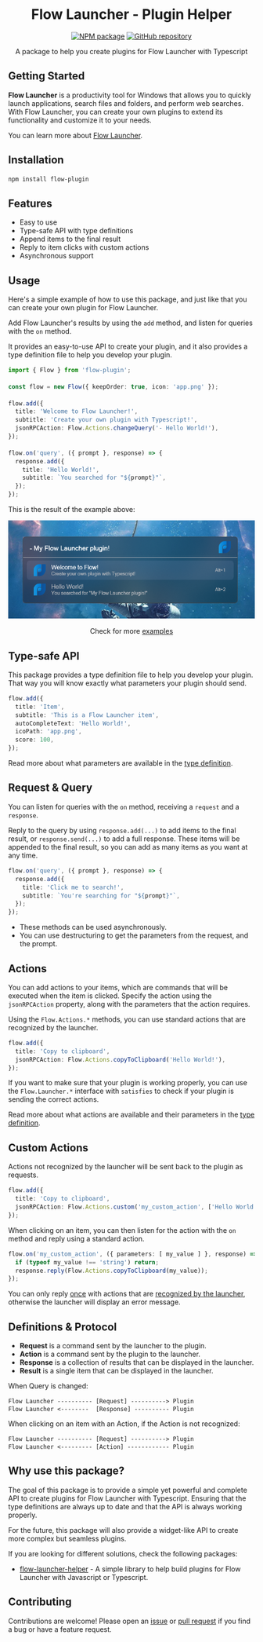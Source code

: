 <h1 align="center">Flow Launcher - Plugin Helper</h1>

<p align="center">
  <a href="https://npmjs.com/package/flow-plugin"><img src="https://img.shields.io/badge/npm-flow--plugin-blue?logo=npm" alt="NPM package"></a>
  <a href="https://github.com/DrafaKiller/FlowPlugin-ts"><img src="https://img.shields.io/badge/GitHub-FlowPlugin--ts-blue?logo=github" alt="GitHub repository"></a>
</p>

<p align="center">A package to help you create plugins for Flow Launcher with Typescript</p>

## Getting Started

**Flow Launcher** is a productivity tool for Windows that allows you to quickly launch applications, search files and folders, and perform web searches. With Flow Launcher, you can create your own plugins to extend its functionality and customize it to your needs.

You can learn more about [Flow Launcher](https://www.flowlauncher.com/).

## Installation

```bash
npm install flow-plugin
```

## Features

- Easy to use
- Type-safe API with type definitions
- Append items to the final result
- Reply to item clicks with custom actions
- Asynchronous support

## Usage

Here's a simple example of how to use this package, and just like that you can create your own plugin for Flow Launcher.

Add Flow Launcher's results by using the `add` method, and listen for queries with the `on` method.

It provides an easy-to-use API to create your plugin, and it also provides a type definition file to help you develop your plugin.

```ts
import { Flow } from 'flow-plugin';

const flow = new Flow({ keepOrder: true, icon: 'app.png' });

flow.add({
  title: 'Welcome to Flow Launcher!',
  subtitle: 'Create your own plugin with Typescript!',
  jsonRPCAction: Flow.Actions.changeQuery('- Hello World!'),
});

flow.on('query', ({ prompt }, response) => {
  response.add({
    title: 'Hello World!',
    subtitle: `You searched for "${prompt}"`,
  });
});
```

This is the result of the example above:

<p align="center">
  <img src="https://raw.githubusercontent.com/DrafaKiller/FlowPlugin-ts/v1.0.0/assets/welcome.png" alt="Usage Result">
</p>

<p align="center">Check for more <a href="https://github.com/DrafaKiller/FlowPlugin-ts/tree/v1.0.0/example">examples</a></p>

## Type-safe API

This package provides a type definition file to help you develop your plugin.
That way you will know exactly what parameters your plugin should send.

```ts
flow.add({
  title: 'Item',
  subtitle: 'This is a Flow Launcher item',
  autoCompleteText: 'Hello World!',
  icoPath: 'app.png',
  score: 100,
});
```

Read more about what parameters are available in the [type definition](https://github.com/DrafaKiller/FlowPlugin-ts/blob/v1.0.0/src/api/types/core.ts#L20-L37).

## Request & Query

You can listen for queries with the `on` method, receiving a `request` and a `response`.

Reply to the query by using `response.add(...)` to add items to the final result, or `response.send(...)` to add a full response. These items will be appended to the final result, so you can add as many items as you want at any time.

```ts
flow.on('query', ({ prompt }, response) => {
  response.add({
    title: 'Click me to search!',
    subtitle: `You're searching for "${prompt}"`,
  });
});
```

- These methods can be used asynchronously.
- You can use destructuring to get the parameters from the request, and the prompt.

## Actions

You can add actions to your items, which are commands that will be executed when the item is clicked. Specify the action using the `jsonRPCAction` property, along with the parameters that the action requires.

Using the `Flow.Actions.*` methods, you can use standard actions that are recognized by the launcher.

```ts
flow.add({
  title: 'Copy to clipboard',
  jsonRPCAction: Flow.Actions.copyToClipboard('Hello World!'),
});
```

If you want to make sure that your plugin is working properly, you can use the `Flow.Launcher.*` interface with `satisfies` to check if your plugin is sending the correct actions.

Read more about what actions are available and their parameters in the [type definition](https://github.com/DrafaKiller/FlowPlugin-ts/blob/v1.0.0/src/api/types/standard.ts#L50-L177).


## Custom Actions

Actions not recognized by the launcher will be sent back to the plugin as requests.

```ts
flow.add({
  title: 'Copy to clipboard',
  jsonRPCAction: Flow.Actions.custom('my_custom_action', ['Hello World!']),
});
```

When clicking on an item, you can then listen for the action with the `on` method and reply using a standard action.

```ts
flow.on('my_custom_action', ({ parameters: [ my_value ] }, response) => {
  if (typeof my_value !== 'string') return;
  response.reply(Flow.Actions.copyToClipboard(my_value));
});
```

You can only reply <u>once</u> with actions that are <u>recognized by the launcher</u>, otherwise the launcher will display an error message.

## Definitions & Protocol

- **Request** is a command sent by the launcher to the plugin.
- **Action** is a command sent by the plugin to the launcher.
- **Response** is a collection of results that can be displayed in the launcher.
- **Result** is a single item that can be displayed in the launcher.

When Query is changed:
```
Flow Launcher ---------- [Request] ----------> Plugin
Flow Launcher <--------  [Response] ---------- Plugin
```

When clicking on an item with an Action, if the Action is not recognized:
```
Flow Launcher ---------- [Request] ----------> Plugin
Flow Launcher <--------- [Action] ------------ Plugin
```

## Why use this package?

The goal of this package is to provide a simple yet powerful and complete API to create plugins for Flow Launcher with Typescript.
Ensuring that the type definitions are always up to date and that the API is always working properly.

For the future, this package will also provide a widget-like API to create more complex but seamless plugins.

If you are looking for different solutions, check the following packages:

- [flow-launcher-helper](https://www.npmjs.com/package/flow-launcher-helper) - A simple library to help build plugins for Flow Launcher with Javascript or Typescript.

## Contributing

Contributions are welcome! Please open an [issue](https://github.com/DrafaKiller/FlowPlugin-ts/issues) or [pull request](https://github.com/DrafaKiller/FlowPlugin-ts/pulls) if you find a bug or have a feature request.